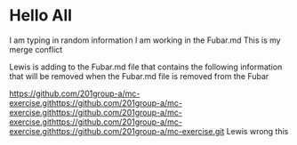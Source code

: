 # Hello All

I am typing in random information
I am working in the Fubar.md
This is my merge conflict

Lewis is adding to the Fubar.md file that contains the following information that will be removed when the Fubar.md file is removed from the Fubar

https://github.com/201group-a/mc-exercise.githttps://github.com/201group-a/mc-exercise.githttps://github.com/201group-a/mc-exercise.githttps://github.com/201group-a/mc-exercise.githttps://github.com/201group-a/mc-exercise.git Lewis wrong this
